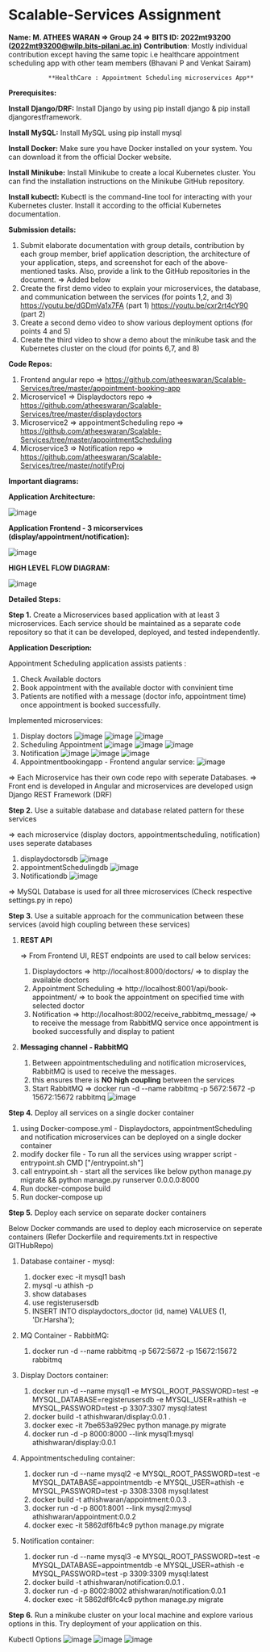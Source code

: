 # Scalable-Services Assignment

**Name: M. ATHEES WARAN => Group 24 => BITS ID: 2022mt93200 (2022mt93200@wilp.bits-pilani.ac.in)**
**Contribution**: Mostly individual contribution except having the same topic i.e healthcare appointment scheduling app
                  with other team members (Bhavani P and Venkat Sairam)
                  
               **HealthCare : Appointment Scheduling microservices App**
**Prerequisites:**

**Install Django/DRF:** Install Django by using pip install django & pip install djangorestframework.

**Install MySQL:** Install MySQL using pip install mysql

**Install Docker:** Make sure you have Docker installed on your system. You can download it from the official Docker website.

**Install Minikube:** Install Minikube to create a local Kubernetes cluster. You can find the installation instructions on the Minikube GitHub repository.

**Install kubectl:** Kubectl is the command-line tool for interacting with your Kubernetes cluster. Install it according to the official Kubernetes documentation.

**Submission details:**
1) Submit elaborate documentation with group details, contribution by each group member, brief application description, the architecture of 
your application, steps, and screenshot for each of the above-mentioned tasks. Also, provide a link to the GitHub repositories in the document.
  => Added below
2) Create the first demo video to explain your microservices, the database, and communication between the services (for points 1,2, and 3)
     https://youtu.be/dGDmVa1x7FA (part 1)
     https://youtu.be/cxr2rt4cY90 (part 2)
3) Create a second demo video to show various deployment options (for points 4 and 5)
4) Create the third video to show a demo about the minikube task and the Kubernetes cluster on the cloud (for points 6,7, and 8)

**Code Repos:**
1. Frontend angular repo => https://github.com/atheeswaran/Scalable-Services/tree/master/appointment-booking-app
2. Microservice1 => Displaydoctors repo => https://github.com/atheeswaran/Scalable-Services/tree/master/displaydoctors
3. Microservice2 => appointmentScheduling repo => https://github.com/atheeswaran/Scalable-Services/tree/master/appointmentScheduling
4. Microservice3 => Notification repo => https://github.com/atheeswaran/Scalable-Services/tree/master/notifyProj

**Important diagrams:**

**Application Architecture:**

![image](https://github.com/atheeswaran/Scalable-Services/assets/19812046/65ed8d00-a1fd-482a-b17b-dd62e7ee818f)

**Application Frontend - 3 micorservices (display/appointment/notification):**

![image](https://github.com/atheeswaran/Scalable-Services/assets/19812046/485654b6-9731-4f74-9a3d-d5a6c4b10bc0)

**HIGH LEVEL FLOW DIAGRAM:**

![image](https://github.com/atheeswaran/Scalable-Services/assets/19812046/81725fd0-cde4-426c-8ef9-ff2f9a8273f0)

**Detailed Steps:**

**Step 1.** Create a Microservices based application with at least 3 microservices. Each service should be maintained as a separate code repository so that it can be developed, deployed, and tested independently.

**Application Description:**

Appointment Scheduling application assists patients :
1) Check Available doctors
2) Book appointment with the available doctor with convinient time
3) Patients are notified with a message (doctor info, appointment time) once appointment is booked successfully.

Implemented microservices:
1) Display doctors
   ![image](https://github.com/atheeswaran/Scalable-Services/assets/19812046/30755776-1f96-4493-8059-35ea1add7c3d)
   ![image](https://github.com/atheeswaran/Scalable-Services/assets/19812046/d92adc7a-5b1d-4730-85d8-d51c0c89328a)
   ![image](https://github.com/atheeswaran/Scalable-Services/assets/19812046/c4ef113c-9bae-4f3d-98b4-6a2c0f518593)
2) Scheduling Appointment
   ![image](https://github.com/atheeswaran/Scalable-Services/assets/19812046/9881f09b-666e-4761-9edd-6002341d1188)
   ![image](https://github.com/atheeswaran/Scalable-Services/assets/19812046/e8ba3f20-c5bc-43b7-a363-1617be4ab1fa)
   ![image](https://github.com/atheeswaran/Scalable-Services/assets/19812046/181d74af-66aa-4970-9054-490b3ad2d33c)   
3) Notification
   ![image](https://github.com/atheeswaran/Scalable-Services/assets/19812046/5c05aae9-0d13-4c6f-a1ff-c841c7d501ee)
   ![image](https://github.com/atheeswaran/Scalable-Services/assets/19812046/ba38c1c5-84c7-456a-92cc-2839e41e8693)
   ![image](https://github.com/atheeswaran/Scalable-Services/assets/19812046/229c2c6d-5fa5-4ab0-acc9-c19799b09dc9)
4) Appointmentbookingapp - Frontend angular service:
   ![image](https://github.com/atheeswaran/Scalable-Services/assets/19812046/35bfc31b-0110-4b2b-9853-0794fb9261a1)

=> Each Microservice has their own code repo with seperate Databases.
=> Front end is developed in Angular and microservices are developed usign Django REST Framework (DRF)

**Step 2.** Use a suitable database and database related pattern for these services

   => each microservice (display doctors, appointmentscheduling, notification) uses seperate databases
   1) displaydoctorsdb
      ![image](https://github.com/atheeswaran/Scalable-Services/assets/19812046/be5a6df3-d9df-40c2-91a7-f20900455616)
   2) appointmentSchedulingdb
      ![image](https://github.com/atheeswaran/Scalable-Services/assets/19812046/727525c2-7812-4e6c-9601-874316ebae21)
   3) Notificationdb
      ![image](https://github.com/atheeswaran/Scalable-Services/assets/19812046/7857afd3-38a9-4740-8741-78ee54733577)
  
   => MySQL Database is used for all three microservices (Check respective settings.py in repo)
   
**Step 3.** Use a suitable approach for the communication between these services (avoid high coupling between these services)

   1) **REST API**
      
      => From Frontend UI, REST endpoints are used to call below services:
      1) Displaydoctors => http://localhost:8000/doctors/
         => to display the available doctors
      2) Appointment Scheduling => http://localhost:8001/api/book-appointment/
         => to book the appointment on specified time with selected doctor
      3) Notification  => http://localhost:8002/receive_rabbitmq_message/
         => to receive the message from RabbitMQ service once appointment is booked successfully and display to patient
      
   2) **Messaging channel - RabbitMQ**
      
      1) Between appointmentscheduling and notification microservices, RabbitMQ is used to receive the messages.
      2) this ensures there is **NO high coupling** between the services
      3) Start RabbitMQ => docker run -d --name rabbitmq -p 5672:5672 -p 15672:15672 rabbitmq
    ![image](https://github.com/atheeswaran/Scalable-Services/assets/19812046/11d72061-e727-469c-8392-86e59d53c814)      

**Step 4.** Deploy all services on a single docker container
1. using Docker-compose.yml - Displaydoctors, appointmentScheduling and notification microservices can be deployed on a single docker container
2. modify docker file - To run all the services using wrapper script - entrypoint.sh
   CMD ["/entrypoint.sh"]
4. call entrypoint.sh - start all the services like below
   python manage.py migrate && python manage.py runserver 0.0.0.0:8000
5. Run docker-compose build
6. Run docker-compose up

**Step 5.** Deploy each service on separate docker containers

Below Docker commands are used to deploy each microservice on seperate containers 
(Refer Dockerfile and requirements.txt in respective GITHubRepo)

1) Database container - mysql:
   1) docker exec -it mysql1 bash
   2) mysql -u athish -p
   3) show databases
   4) use registerusersdb
   5) INSERT INTO displaydoctors_doctor (id, name) VALUES (1, 'Dr.Harsha');

2) MQ Container - RabbitMQ:
   1) docker run -d --name rabbitmq -p 5672:5672 -p 15672:15672 rabbitmq

3) Display Doctors container:
   1) docker run -d --name mysql1 -e MYSQL_ROOT_PASSWORD=test -e MYSQL_DATABASE=registerusersdb -e MYSQL_USER=athish -e MYSQL_PASSWORD=test -p 3307:3307 mysql:latest
   2) docker build -t athishwaran/display:0.0.1 .
   3) docker exec -it 7be653a929ec python manage.py migrate
   4) docker run -d -p 8000:8000 --link mysql1:mysql athishwaran/display:0.0.1

4) Appointmentscheduling container:
   1) docker run -d --name mysql2 -e MYSQL_ROOT_PASSWORD=test -e MYSQL_DATABASE=appointmentdb -e MYSQL_USER=athish -e MYSQL_PASSWORD=test -p 3308:3308 mysql:latest
   2) docker build -t athishwaran/appointment:0.0.3 .
   3) docker run -d -p 8001:8001 --link mysql2:mysql athishwaran/appointment:0.0.2
   4) docker exec -it 5862df6fb4c9 python manage.py migrate

5) Notification container:
   1) docker run -d --name mysql3 -e MYSQL_ROOT_PASSWORD=test -e MYSQL_DATABASE=appointmentdb -e MYSQL_USER=athish -e MYSQL_PASSWORD=test -p 3309:3309 mysql:latest
   2) docker build -t athishwaran/notification:0.0.1 .
   3) docker run -d -p 8002:8002 athishwaran/notification:0.0.1
   4) docker exec -it 5862df6fc4c9 python manage.py migrate

**Step 6.** Run a minikube cluster on your local machine and explore various options in this. Try deployment of your application on this.
   
   Kubectl Options
   ![image](https://github.com/atheeswaran/Scalable-Services/assets/19812046/56facfac-8ac6-4e82-886d-60038393b812)
![image](https://github.com/atheeswaran/Scalable-Services/assets/19812046/07e34437-0b47-4b93-9360-75cda8cd0d5c)
![image](https://github.com/atheeswaran/Scalable-Services/assets/19812046/c8a2fea3-11cf-46d7-9723-480ad6a2a4a2)




